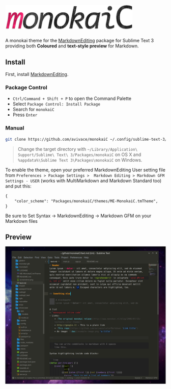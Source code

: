 # <img src=".meta/logo.png" alt="monokaiC" width="400px"/>

A monokai theme for the [MarkdownEditing](https://github.com/SublimeText-Markdown/MarkdownEditing) package for Sublime Text 3 providing both **Coloured** and **text-style preview** for Markdown.

## Install

First, install [MarkdownEditing](https://github.com/SublimeText-Markdown/MarkdownEditing).

### Package Control

- `Ctrl/Command + Shift + P` to open the Command Palette
- Select `Package Control: Install Package`
- Search for `monokaiC`
- Press `Enter`

### Manual

```bash
git clone https://github.com/avivace/monokaiC ~/.config/sublime-text-3/Packages/monokaiC
```
> Change the target directory with `~/Library/Application\ Support/Sublime\ Text\ 3/Packages/monokaiC` on OS X and `%appdata%\Sublime Text 3\Packages\monokaiC` on Windows.

To enable the theme, open your preferred MarkdownEditing User setting file from `Preferences > Package Settings >  Markdown Editing > Markdown GFM Settings - USER` (works with MultiMarkdown and Markdown Standard too) and put this:

```
{
    "color_scheme": "Packages/monokaiC/themes/ME-MonokaiC.tmTheme",
}
```

Be sure to Set Syntax -> MarkdownEditing -> Markdown GFM on your Markdown files

## Preview
![example image](.meta/screenshot.png)